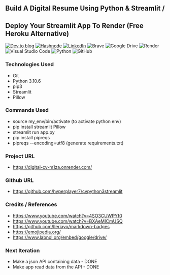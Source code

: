 ## Build A Digital Resume Using Python & Streamlit /
## Deploy Your Streamlit App To Render (Free Heroku Alternative)

<a target="_blank" href="https://dev.to/hyperplayer7">![Dev.to blog](https://img.shields.io/badge/dev.to-0A0A0A?style=for-the-badge&logo=dev.to&logoColor=white)</a>
<a target="_blank" href="https://shoshin.hashnode.dev/">![Hashnode](https://img.shields.io/badge/Hashnode-2962FF?style=for-the-badge&logo=hashnode&logoColor=white)</a>
<a target="_blank" href="https://www.linkedin.com/in/bryancarlsonchan/">![LinkedIn](https://img.shields.io/badge/linkedin-%230077B5.svg?style=for-the-badge&logo=linkedin&logoColor=white)</a>
![Brave](https://img.shields.io/badge/Brave-FB542B?style=for-the-badge&logo=Brave&logoColor=white)
![Google Drive](https://img.shields.io/badge/Google%20Drive-4285F4?style=for-the-badge&logo=googledrive&logoColor=white)
![Render](https://img.shields.io/badge/Render-%46E3B7.svg?style=for-the-badge&logo=render&logoColor=white)
![Visual Studio Code](https://img.shields.io/badge/Visual%20Studio%20Code-0078d7.svg?style=for-the-badge&logo=visual-studio-code&logoColor=white)
![Python](https://img.shields.io/badge/python-3670A0?style=for-the-badge&logo=python&logoColor=ffdd54)
![GitHub](https://img.shields.io/badge/github-%23121011.svg?style=for-the-badge&logo=github&logoColor=white)




### Technologies Used
- Git
- Python 3.10.6
- pip3
- Streamlit
- Pillow

### Commands Used
- source my_env/bin/activate (to activate python env)
- pip install streamlit Pillow
- streamlit run app.py
- pip install pipreqs
- pipreqs --encoding=utf8 (generate requirements.txt)

### Project URL
- https://digital-cv-m1za.onrender.com/

### Github URL
- https://github.com/hyperplayer7/cvpython3streamlit

### Credits / References
- https://www.youtube.com/watch?v=4SO3CUWPYf0
- https://www.youtube.com/watch?v=BXAeMICmUSQ
- https://github.com/Ileriayo/markdown-badges
- https://emojipedia.org/
- https://www.labnol.org/embed/google/drive/

### Next Iteration
- Make a json API containing data - DONE
- Make app read data from the API - DONE